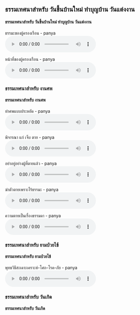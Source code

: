 ## ธรรมเทศนาสำหรับ วันขึ้นบ้านใหม่ ทำบุญบ้าน วันแต่งงาน

 <h4> ธรรมเทศนาสำหรับ วันขึ้นบ้านใหม่ ทำบุญบ้าน วันแต่งงาน</h4>
 <p>ธรรมะของผู้ครองเรือน - panya <br/><audio controls=''><source src='http://thammapedia.com/listen/panya/mp3/051.mp3' type='audio/mp3'></audio></p>
 <p>หน้าที่ของผู้ครองเรือน - panya <br/><audio controls=''><source src='http://thammapedia.com/listen/panya/mp3/403.mp3' type='audio/mp3'></audio></p>


### ธรรมเทศนาสำหรับ งานศพ

 <h4> ธรรมเทศนาสำหรับ งานศพ </h4>
 <p>ทำศพแบบประหยัด - panya <br/><audio controls=''><source src='http://thammapedia.com/listen/panya/mp3/070.mp3' type='audio/mp3'></audio></p>
 <p>พิจารณา แก่ เจ็บ ตาย - panya <br/><audio controls=''><source src='http://thammapedia.com/listen/panya/mp3/012.mp3' type='audio/mp3'></audio></p>
 <p>อย่าอยู่อย่างผู้ที่ตายแล้ว - panya <br/><audio controls=''><source src='http://thammapedia.com/listen/panya/mp3/020.mp3' type='audio/mp3'></audio></p>
 <p>ฆ่าตัวตายเพราะไร้ธรรมะ - panya <br/><audio controls=''><source src='http://thammapedia.com/listen/panya/mp3/265.mp3' type='audio/mp3'></audio></p>
 <p>ความตายเป็นเรื่องธรรมดา - panya <br/><audio controls=''><source src='http://thammapedia.com/listen/panya/mp3/401.mp3' type='audio/mp3'></audio></p>


### ธรรมเทศนาสำหรับ ยามป่วยไข้
 <h4> ธรรมเทศนาสำหรับ ยามป่วยไข้</h4>
 <p>พุทธวิธีสะเดาะเคราะห์-โศก-โรค-ภัย - panya <br/><audio controls=''><source src='http://thammapedia.com/listen/panya/mp3/390.mp3' type='audio/mp3'></audio></p>

### ธรรมเทศนาสำหรับ วันเกิด

<h4> ธรรมเทศนาสำหรับ วันเกิด</h4>

 
